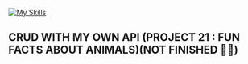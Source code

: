 [![My Skills](https://skillicons.dev/icons?i=angular,sass)](https://skillicons.dev)

## CRUD WITH MY OWN API (PROJECT 21 : FUN FACTS ABOUT ANIMALS)(NOT FINISHED 💊🤒)
